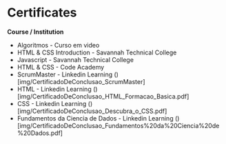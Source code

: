 # Certificates

**Course / Institution**

* Algoritmos - Curso em video
* HTML & CSS Introduction - Savannah Technical College
* Javascript - Savannah Technical College
* HTML & CSS - Code Academy
* ScrumMaster - Linkedin Learning ()[img/CertificadoDeConclusao_ScrumMaster]
* HTML - Linkedin Learning ()[img/CertificadoDeConclusao_HTML_Formacao_Basica.pdf]
* CSS - Linkedin Learning ()[img/CertificadoDeConclusao_Descubra_o_CSS.pdf]
* Fundamentos da Ciencia de Dados - Linkedin Learning ()[img/CertificadoDeConclusao_Fundamentos%20da%20Ciencia%20de%20Dados.pdf]

